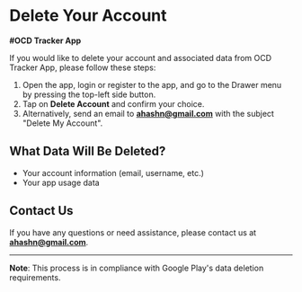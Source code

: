 # Delete Your Account
**#OCD Tracker App**

If you would like to delete your account and associated data from OCD Tracker App, please follow these steps:

1. Open the app, login or register to the app, and go to the Drawer menu by pressing the top-left side button.
2. Tap on **Delete Account** and confirm your choice.
3. Alternatively, send an email to **ahashn@gmail.com** with the subject "Delete My Account".

## What Data Will Be Deleted?
- Your account information (email, username, etc.)
- Your app usage data


## Contact Us
If you have any questions or need assistance, please contact us at **ahashn@gmail.com**.

---

**Note**: This process is in compliance with Google Play's data deletion requirements.
